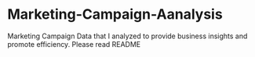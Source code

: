 # Marketing-Campaign-Aanalysis
Marketing Campaign Data that I analyzed to provide business insights and promote efficiency. Please read README
